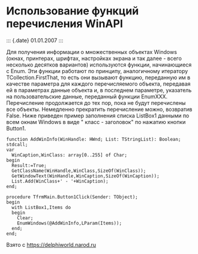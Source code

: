 Использование функций перечисления WinAPI
=========================================

::: {.date}
01.01.2007
:::

Для получения информации о множественных объектах Windows (окнах,
принтерах, шрифтах, настройках экрана и так далее - всего несколько
десятков вариантов) используются функции, начинающиеся с Enum. Эти
функции работают по принципу, аналогичному итератору
TCollection.FirstThat, то есть они вызывают функцию, переданную им в
качестве параметра для каждого перечисляемого объекта, передавая ей в
параметрах данные объекта и, в последнем параметре, указатель на
пользовательские данные, переданный функции EnumXXX. Перечисление
продолжается до тех пор, пока не будут перечислены все объекты.
Немедленно прекратить перечисление можно, возвратив False. Ниже приведен
пример заполнения списка ListBox1 данными по всем окнам Windows в виде
\" класс - заголовок\" по нажатию кнопки Button1.

    function AddWinInfo(WinHandle: HWnd; List: TStringList): Boolean;
    stdcall;
    var
      WinCaption,WinClass: array[0..255] of Char;
    begin
      Result:=True;
      GetClassName(WinHandle,WinClass,SizeOf(WinClass));
      GetWindowText(WinHandle,WinCaption,SizeOf(WinCaption));
      List.Add(WinClass+' - '+WinCaption);
    end;
     
    procedure TfrmMain.Button1Click(Sender: TObject);
    begin
      with ListBox1,Items do
      begin
        Clear;
        EnumWindows(@AddWinInfo,LParam(Items));
      end;
    end;

Взято с <https://delphiworld.narod.ru>
